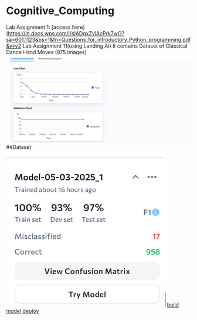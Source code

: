 # Cognitive_Computing
Lab Assignment 1: [access here](https://in.docs.wps.com/l/sIADqxZvlAcPrk7wG?sa=601.1123&ps=1&fn=Questions_for_introductory_Python_programming.pdf&v=v2
Lab Assignment 11(using Landing Ai)
It contains Dataset of Classical Dance Hand Moves (975 images)
![image](https://github.com/Aditi31kapil/Cognitive_Computing/blob/main/Screenshot%202025-05-04%20145114.png)
##Dataset
![dataset](https://github.com/Aditi31kapil/Cognitive_Computing/blob/main/Screenshot%202025-05-04%20151037.png)
[build](https://app.landing.ai/app/148852126830604/pr/148852428630017/data/databrowser?filters=%257B%257D&rightSidebar=model_performance)
[model](https://app.landing.ai/app/148852126830604/pr/148852428630017/models-v2)
[deploy](https://app.landing.ai/app/148852126830604/pr/148852428630017/deployment?sidebar_section=cloud-deployment&device=classical_hand_movements&selected_endpoint_id=8e152bd8-ea03-4636-8102-1df0c21f3892&tab=python)

